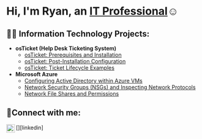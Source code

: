 <h1>Hi, I'm Ryan, an <a href="https://linkedin.com/in/ryan-jones-40a995275">IT Professional</a>☺</h1>

<h2>👨‍💻 Information Technology Projects:</h2>

- <b>osTicket (Help Desk Ticketing System)</b>
  - [osTicket: Prerequisites and Installation](https://github.com/ryanjonescc/osticket-prereqs)
  - [osTicket: Post-Installation Configuration](https://github.com/ryanjonescc/post-install-config)
  - [osTicket: Ticket Lifecycle Examples](https://github.com/ryanjonescc/ticket-lifecycle)
- <b>Microsoft Azure</b>
  - [Configuring Active Directory within Azure VMs](https://github.com/ryanjonescc/configure-ad)
  - [Network Security Groups (NSGs) and Inspecting Network Protocols](https://github.com/ryanjonescc/azure-network-protocols)
  - [Network File Shares and Permissions](https://github.com/https://github.com/ryanjonescc/ryanjonescc/Network-File-Shares-and-Permissions)
<h2>🤳Connect with me:</h2>

 [<img align="left" alt="Josh | LinkedIn" width="22px" src="https://cdn.jsdelivr.net/npm/simple-icons@v3/icons/linkedin.svg" />][linkedin]
